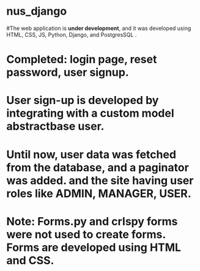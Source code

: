 # nus_django

#The web application is **under development**, and it was developed using HTML, CSS, JS, Python, Django, and PostgresSQL .
# Completed: login page, reset password, user signup.
# User sign-up is developed by integrating with a custom model abstractbase user.
# Until now, user data was fetched from the database, and a paginator was added. and the site having user roles like ADMIN, MANAGER, USER.

# Note: Forms.py and crIspy forms were not used to create forms. Forms are developed using HTML and CSS.
